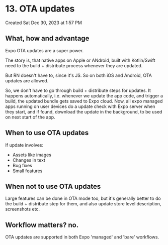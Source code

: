 # 13. OTA updates
Created Sat Dec 30, 2023 at 1:57 PM

## What, how and advantage
Expo OTA updates are a super power.

The story is, that native apps on Apple or ANdroid, built with Kotlin/Swift need to the build + distribute process whenever they are updated.

But RN doesn't have to, since it's JS. So on both iOS and Android, OTA updates are allowed.

So, we don't have to go through build + distribute steps for updates. It happens automatically, i.e. whenever we update the app code, and trigger a build, the updated bundle gets saved to Expo cloud. Now, all expo managed apps running on user devices do a update check with Expo server when they start, and if found, download the update in the background, to be used on next start of the app.


## When to use OTA updates
If update involves:
- Assets like images
- Changes in text
- Bug fixes
- Small features

## When not to use OTA updates
Large features can be done in OTA mode too, but it's generally better to do the build + distribute step for them, and also update store level description, screenshots etc.


## Workflow matters? no.
OTA updates are supported in both Expo 'managed' and 'bare' workflows.